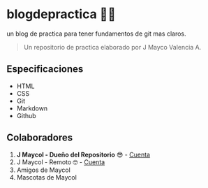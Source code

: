 # blogdepractica 👨‍💻
un blog de practica para tener fundamentos de git mas claros.

> Un repositorio de practica elaborado por J Mayco Valencia A.

## Especificaciones
- HTML
- CSS
- Git
- Markdown
- Github
## Colaboradores 
1. **J Maycol -  Dueño del Repositorio** 😎 - [Cuenta](http://https://github.com/JMaycol-Valencia "Cuenta")
1.  J Maycol - Remoto 🤓 -  [Cuenta](http://https://github.com/Jmaycol997-remoto "Cuenta")
1. Amigos de Maycol
1. Mascotas de Maycol
